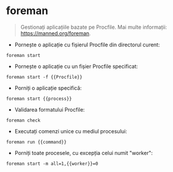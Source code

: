 # foreman

> Gestionați aplicațiile bazate pe Procfile.
> Mai multe informații: <https://manned.org/foreman>.

- Pornește o aplicație cu fișierul Procfile din directorul curent:

`foreman start`

- Pornește o aplicație cu un fișier Procfile specificat:

`foreman start -f {{Procfile}}`

- Porniți o aplicație specifică:

`foreman start {{process}}`

- Validarea formatului Procfile:

`foreman check`

- Executați comenzi unice cu mediul procesului:

`foreman run {{command}}`

- Porniți toate procesele, cu excepția celui numit "worker":

`foreman start -m all=1,{{worker}}=0`
